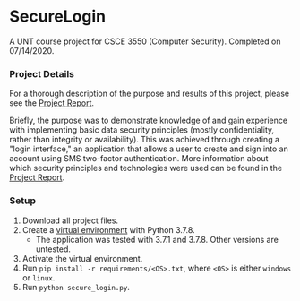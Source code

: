 # SecureLogin
A UNT course project for CSCE 3550 (Computer Security). Completed on 07/14/2020.

### Project Details
For a thorough description of the purpose and results of this project, please see the [Project Report](Project%20Report.pdf).  
  
Briefly, the purpose was to demonstrate knowledge of and gain experience with implementing basic data security principles (mostly confidentiality, rather than integrity or availability). This was achieved through creating a "login interface," an application that allows a user to create and sign into an account using SMS two-factor authentication. More information about which security principles and technologies were used can be found in the [Project Report](Project%20Report.pdf).

### Setup
1. Download all project files.
2. Create a [virtual environment](https://docs.python.org/3.7/library/venv.html) with Python 3.7.8.
   - The application was tested with 3.7.1 and 3.7.8. Other versions are untested.
3. Activate the virtual environment.
4. Run `pip install -r requirements/<OS>.txt`, where `<OS>` is either `windows` or `linux`.
5. Run `python secure_login.py`.
